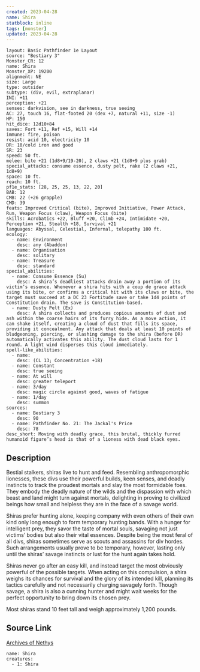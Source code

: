 ```yaml
---
created: 2023-04-28
name: Shira
statblock: inline
tags: [monster]
updated: 2023-04-28
---
```

```statblock
layout: Basic Pathfinder 1e Layout
source: "Bestiary 3"
Monster_CR: 12
name: Shira
Monster_XP: 19200
alignment: NE
size: Large
type: outsider
subtype: (div, evil, extraplanar)
INI: +11
perception: +21
senses: darkvision, see in darkness, true seeing
AC: 27, touch 16, flat-footed 20 (dex +7, natural +11, size -1)
HP: 150
hit_dice: 12d10+84
saves: Fort +11, Ref +15, Will +14
immune: fire, poison
resist: acid 10, electricity 10
DR: 10/cold iron and good
SR: 23
speed: 50 ft.
melee: bite +21 (1d8+9/19-20), 2 claws +21 (1d8+9 plus grab)
special_attacks: consume essence, dusty pelt, rake (2 claws +21, 1d8+9)
space: 10 ft.
reach: 10 ft.
pf1e_stats: [28, 25, 25, 13, 22, 20]
BAB: 12
CMB: 22 (+26 grapple)
CMD: 39
feats: Improved Critical (bite), Improved Initiative, Power Attack, Run, Weapon Focus (claw), Weapon Focus (bite)
skills: Acrobatics +22, Bluff +20, Climb +24, Intimidate +20, Perception +21, Stealth +18, Survival +21
languages: Abyssal, Celestial, Infernal, telepathy 100 ft.
ecology:
  - name: Environment
    desc: any (Abaddon)
  - name: Organisation
    desc: solitary
  - name: Treasure
    desc: standard
special_abilities:
  - name: Consume Essence (Su)
    desc: A shira’s deadliest attacks drain away a portion of its victim’s essence. Whenever a shira hits with a coup de grace attack using its bite, or confirms a critical hit with its claws or bite, the target must succeed at a DC 23 Fortitude save or take 1d4 points of Constitution drain. The save is Constitution-based.
  - name: Dusty Pelt (Ex)
    desc: A shira collects and produces copious amounts of dust and ash within the coarse hairs of its furry hide. As a move action, it can shake itself, creating a cloud of dust that fills its space, providing it concealment. Any attack that deals at least 10 points of bludgeoning, piercing, or slashing damage to the shira (before DR) automatically activates this ability. The dust cloud lasts for 1 round. A light wind disperses this cloud immediately.
spell-like_abilities:
  - name:
    desc: (CL 13; Concentration +18)
  - name: Constant
    desc: true seeing
  - name: At will
    desc: greater teleport
  - name: 3/day
    desc: magic circle against good, waves of fatigue
  - name: 1/day
    desc: summon
sources:
  - name: Bestiary 3
    desc: 90
  - name: Pathfinder No. 21: The Jackal's Price
    desc: 78
desc_short: Moving with deadly grace, this brutal, thickly furred humanoid figure’s head is that of a lioness with dead black eyes.
```
## Description
Bestial stalkers, shiras live to hunt and feed. Resembling anthropomorphic lionesses, these divs use their powerful builds, keen senses, and deadly instincts to track the proudest mortals and slay the most formidable foes. They embody the deadly nature of the wilds and the dispassion with which beast and land might turn against mortals, delighting in proving to civilized beings how small and helpless they are in the face of a savage world.

Shiras prefer hunting alone, keeping company with even others of their own kind only long enough to form temporary hunting bands. With a hunger for intelligent prey, they savor the taste of mortal souls, savaging not just victims’ bodies but also their vital essences. Despite being the most feral of all divs, shiras sometimes serve as scouts and assassins for div hordes. Such arrangements usually prove to be temporary, however, lasting only until the shiras’ savage instincts or lust for the hunt again takes hold.

Shiras never go after an easy kill, and instead target the most obviously powerful of the possible targets. When acting on this compulsion, a shira weighs its chances for survival and the glory of its intended kill, planning its tactics carefully and not necessarily charging savagely forth. Though savage, a shira is also a cunning hunter and might wait weeks for the perfect opportunity to bring down its chosen prey.

Most shiras stand 10 feet tall and weigh approximately 1,200 pounds.
## Source Link
[Archives of Nethys](https://aonprd.com/MonsterDisplay.aspx?ItemName=Shira)
```encounter-table
name: Shira
creatures:
  - 1: Shira
```
